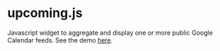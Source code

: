 upcoming.js
===========

Javascript widget to aggregate and display one or more public Google Calendar feeds. See the demo [here](http://devfuel.github.com/upcoming).